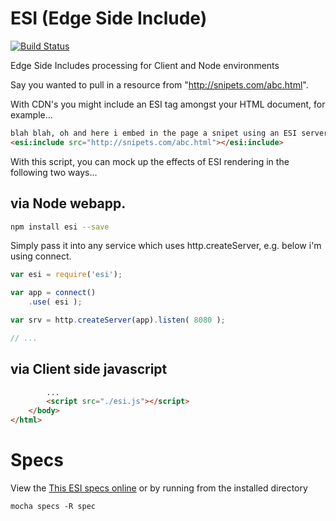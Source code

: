 # ESI (Edge Side Include)

[![Build Status](https://travis-ci.org/MrSwitch/esi.svg?branch=master)](https://travis-ci.org/MrSwitch/esi)

Edge Side Includes processing for Client and Node environments

Say you wanted to pull in a resource from "http://snipets.com/abc.html". 

With CDN's you might include an ESI tag amongst your HTML document, for example...

```html
blah blah, oh and here i embed in the page a snipet using an ESI server ...
<esi:include src="http://snipets.com/abc.html"></esi:include>
```

With this script, you can mock up the effects of ESI rendering in the following two ways...


## via Node webapp.

```bash
npm install esi --save
```

Simply pass it into any service which uses http.createServer, e.g. below i'm using connect.


```javascript
var esi = require('esi');

var app = connect()
	.use( esi );

var srv = http.createServer(app).listen( 8080 );

// ...

```

## via Client side javascript

```html
        ...
	    <script src="./esi.js"></script>
	</body>
</html>
```


# Specs

View the [This ESI specs online](https://travis-ci.org/MrSwitch/esi) or by running from the installed directory

```
mocha specs -R spec
```
